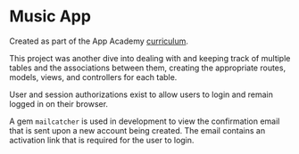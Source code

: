 # Music App

Created as part of the App Academy [curriculum](https://open.appacademy.io/learn/full-stack-online/rails/music-app). 

This project was another dive into dealing with and keeping track of multiple tables and the associations between them, creating the appropriate routes, models, views, and controllers for each table.

User and session authorizations exist to allow users to login and remain logged in on their browser.

A gem `mailcatcher` is used in development to view the confirmation email that is sent upon a new account being created. The email contains an activation link that is required for the user to login.